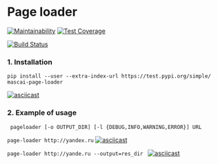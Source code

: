 # Page loader

[![Maintainability](https://api.codeclimate.com/v1/badges/c74b72d6ad9d2146705c/maintainability)](https://codeclimate.com/github/mascai/python-project-lvl3/maintainability)
[![Test Coverage](https://api.codeclimate.com/v1/badges/c74b72d6ad9d2146705c/test_coverage)](https://codeclimate.com/github/mascai/python-project-lvl3/test_coverage)


[![Build Status](https://travis-ci.org/mascai/python-project-lvl3.svg?branch=master)](https://travis-ci.org/mascai/python-project-lvl3)

### 1. Installation
```pip install --user --extra-index-url https://test.pypi.org/simple/ mascai-page-loader```

[![asciicast](https://asciinema.org/a/4iEfMIc39CNBxMWQXfyO0hHAS.svg)](https://asciinema.org/a/4iEfMIc39CNBxMWQXfyO0hHAS)

### 2. Example of usage

``` pageloader [-o OUTPUT_DIR] [-l {DEBUG,INFO,WARNING,ERROR}] URL```

```page-loader http://yandex.ru```
[![asciicast](https://asciinema.org/a/43HcWrKvAzLeKULwjlVCeou50.svg)](https://asciinema.org/a/43HcWrKvAzLeKULwjlVCeou50)

```page-loader http://yande.ru --output=res_dir ```
[![asciicast](https://asciinema.org/a/8GsHOYxVbFrQOSh6oqeb7q1ww.svg)](https://asciinema.org/a/8GsHOYxVbFrQOSh6oqeb7q1ww)
